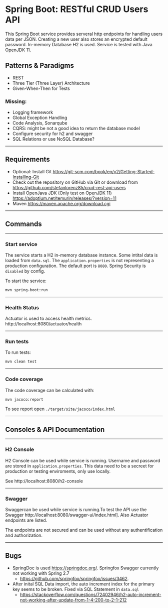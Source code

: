 # Spring Boot: RESTful CRUD Users API
This Spring Boot service provides serveral http endpoints for handling users data per JSON. Creating a new user also stores an encrypted default password. In-memory Database H2 is used. Service is tested with Java OpenJDK 11.

## Patterns & Paradigms
* REST
* Three Tier (Three Layer) Architecture
* Given-When-Then for Tests

### Missing:
* Logging framework
* Global Exception Handling
* Code Analysis, Sonarqube
* CQRS: might be not a good idea to return the database model
* Configure security for h2 and swagger
* SQL Relations or use NoSQL Database? 

----
## Requirements
* Optional: Install Git https://git-scm.com/book/en/v2/Getting-Started-Installing-Git
* Check out the repository on GitHub via Git or download from https://github.com/stefanlorenz85/crud-rest-api-users
* Install OpenJava JDK (Only test on OpenJDK 11) https://adoptium.net/temurin/releases/?version=11
* Maven https://maven.apache.org/download.cgi

----
## Commands
----
### Start service
The service starts a H2 in-memory database instance. Some intital data is loaded from `data.sql`. The `application.properties` is not representing a production configuration. The default port is `8080`. Spring Security is `disabled` by config.

To start the service:
```sh
mvn spring-boot:run
```
----
### Health Status
Actuator is used to access health metrics.
http://localhost:8080/actuator/health

----
### Run tests
To run tests:
```sh
mvn clean test
```

----
### Code coverage
The code coverage can be calculated with:
```sh
mvn jacoco:report
```
To see report open `./target/site/jacoco/index.html`

----
## Consoles & API Documentation
----
### H2 Console
H2 Console can be used while service is running. Username and password are stored in `application.properties`. This data need to be a secreet for production or testing enviroments, only use locally.

See http://localhost:8080/h2-console

----
### Swagger
Swaggercan be used while service is running.To test the API use the Swagger http://localhost:8080/swagger-ui/index.html]. Also Actuator endpoints are listed.

The endpoints are not secured and can be used without any authentification and authorization.

----
## Bugs

* SpringDoc is used https://springdoc.org/. Springfox Swagger currently not working with Spring 2.7
    * https://github.com/springfox/springfox/issues/3462.
* After inital SQL Data import, the auto increment index for the primary key seems to be broken. Fixed via SQL Statement in `data.sql`
    * https://stackoverflow.com/questions/72402946/h2-auto-increment-not-working-after-update-from-1-4-200-to-2-1-212

